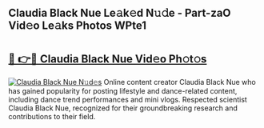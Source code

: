 ## Claudia Black Nue Le𝚊k𝚎d N𝚞𝚍e - Part-zaO Vid𝚎o Le𝚊ks Photos WPte1

# <h2><a href="http://fb2kvn.evod.top/?m=Claudia+Black+Nue">🔗 👉🔴 Claudia Black Nue Vid𝚎o Ph𝚘t𝚘s</a></h2>

[![Claudia Black Nue N𝚞d𝚎s](https://i.imgur.com/8V9OHl7.gif)](http://fb2kvn.evod.top/?m=Claudia+Black+Nue)
Online content creator Claudia Black Nue who has gained popularity for posting lifestyle and dance-related content, including dance trend performances and mini vlogs. Respected scientist Claudia Black Nue, recognized for their groundbreaking research and contributions to their field. 
